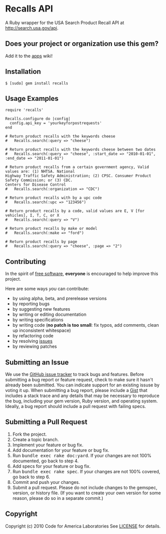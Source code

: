 Recalls API
=======
A Ruby wrapper for the USA Search Product Recall API at http://search.usa.gov/api.

Does your project or organization use this gem?
------------------------------------------
Add it to the [apps](http://github.com/codeforamerica/recalls_ruby/wiki/apps) wiki!

Installation
------------
    $ [sudo] gem install recalls

Usage Examples
--------------
    require 'recalls'
    
    Recalls.configure do |config|
      config.api_key = 'yourkeyforpostrequests'
    end
    
    # Return product recalls with the keywords cheese
    #   Recalls.search(:query => "cheese")
    
    # Return product recalls with the keywords cheese between two dates
    #   Recalls.search(:query => "cheese", :start_date => "2010-01-01", :end_date => "2011-01-01")
    
    # Return product recalls from a certain government agency, Valid values are: (1) NHTSA. National
    Highway Traffic Safety Administration; (2) CPSC. Consumer Product Safety Commission; or (3) CDC.
    Centers for Disease Control
    #   Recalls.search(:organization => "CDC")
    
    # Return product recalls with by a upc code
    #   Recalls.search(:upc => "123456")

    # Return product recalls by a code, valid values are E, V [for vehicles], I, T, C, or X 
    #   Recalls.search(:query => "V")

    # Return product recalls by make or model
    #   Recalls.search(:make => "ford")

    # Return product recalls by page
    #   Recalls.search(:query => "cheese", :page => "2")


    
Contributing
------------
In the spirit of [free software](http://www.fsf.org/licensing/essays/free-sw.html), **everyone** is encouraged to help improve this project.

Here are some ways *you* can contribute:

* by using alpha, beta, and prerelease versions
* by reporting bugs
* by suggesting new features
* by writing or editing documentation
* by writing specifications
* by writing code (**no patch is too small**: fix typos, add comments, clean up inconsistent whitespace)
* by refactoring code
* by resolving [issues](http://github.com/cfalabs/Recalls/issues)
* by reviewing patches

Submitting an Issue
-------------------
We use the [GitHub issue tracker](http://github.com/cfalabs/Recalls/issues) to track bugs and
features. Before submitting a bug report or feature request, check to make sure it hasn't already
been submitted. You can indicate support for an existing issuse by voting it up. When submitting a
bug report, please include a [Gist](http://gist.github.com/) that includes a stack trace and any
details that may be necessary to reproduce the bug, including your gem version, Ruby version, and
operating system. Ideally, a bug report should include a pull request with failing specs.

Submitting a Pull Request
-------------------------
1. Fork the project.
2. Create a topic branch.
3. Implement your feature or bug fix.
4. Add documentation for your feature or bug fix.
5. Run <tt>bundle exec rake doc:yard</tt>. If your changes are not 100% documented, go back to step 4.
6. Add specs for your feature or bug fix.
7. Run <tt>bundle exec rake spec</tt>. If your changes are not 100% covered, go back to step 6.
8. Commit and push your changes.
9. Submit a pull request. Please do not include changes to the gemspec, version, or history file. (If you want to create your own version for some reason, please do so in a separate commit.)

Copyright
---------
Copyright (c) 2010 Code for America Laboratories
See [LICENSE](https://github.com/cfalabs/Recalls/blob/master/LICENSE.mkd) for details.
